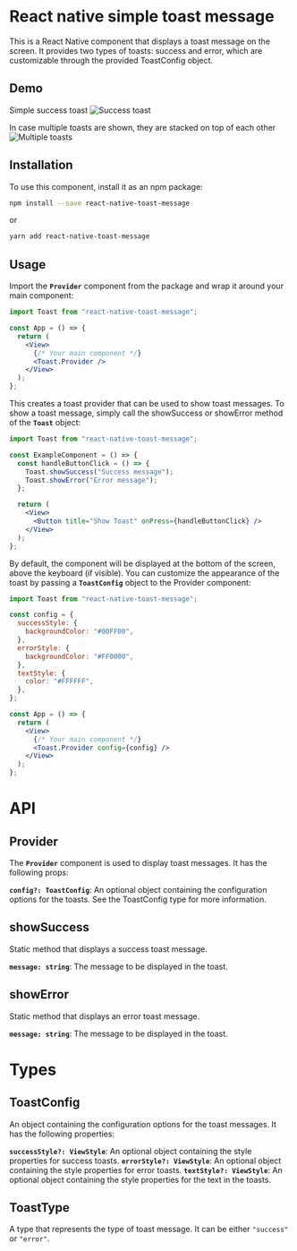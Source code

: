 # React native simple toast message

This is a React Native component that displays a toast message on the screen. It provides two types of toasts: success and error, which are customizable through the provided ToastConfig object.

## Demo

Simple success toast
![Success toast](./images/success.png)

In case multiple toasts are shown, they are stacked on top of each other
![Multiple toasts](./images/multiple.png)

## Installation

To use this component, install it as an npm package:

```bash
npm install --save react-native-toast-message
```

or

```bash
yarn add react-native-toast-message
```

## Usage

Import the **`Provider`** component from the package and wrap it around your main component:

```jsx
import Toast from "react-native-toast-message";

const App = () => {
  return (
    <View>
      {/* Your main component */}
      <Toast.Provider />
    </View>
  );
};
```

This creates a toast provider that can be used to show toast messages. To show a toast message, simply call the showSuccess or showError method of the **`Toast`** object:

```jsx
import Toast from "react-native-toast-message";

const ExampleComponent = () => {
  const handleButtonClick = () => {
    Toast.showSuccess("Success message");
    Toast.showError("Error message");
  };

  return (
    <View>
      <Button title="Show Toast" onPress={handleButtonClick} />
    </View>
  );
};
```

By default, the component will be displayed at the bottom of the screen, above the keyboard (if visible). You can customize the appearance of the toast by passing a **`ToastConfig`** object to the Provider component:

```jsx
import Toast from "react-native-toast-message";

const config = {
  successStyle: {
    backgroundColor: "#00FF00",
  },
  errorStyle: {
    backgroundColor: "#FF0000",
  },
  textStyle: {
    color: "#FFFFFF",
  },
};

const App = () => {
  return (
    <View>
      {/* Your main component */}
      <Toast.Provider config={config} />
    </View>
  );
};
```

# API

## Provider

The **`Provider`** component is used to display toast messages. It has the following props:

**`config?: ToastConfig`**: An optional object containing the configuration options for the toasts. See the ToastConfig type for more information.

## showSuccess

Static method that displays a success toast message.

**`message: string`**: The message to be displayed in the toast.

## showError

Static method that displays an error toast message.

**`message: string`**: The message to be displayed in the toast.

# Types

## ToastConfig

An object containing the configuration options for the toast messages. It has the following properties:

**`successStyle?: ViewStyle`**: An optional object containing the style properties for success toasts.
**`errorStyle?: ViewStyle`**: An optional object containing the style properties for error toasts.
**`textStyle?: ViewStyle`**: An optional object containing the style properties for the text in the toasts.

## ToastType

A type that represents the type of toast message. It can be either `"success"` or `"error"`.
